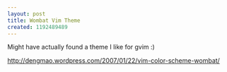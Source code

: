 ```yaml
--- 
layout: post
title: Wombat Vim Theme
created: 1192489489
---
```

Might have actually found a theme I like for gvim :)

<a href="http://dengmao.wordpress.com/2007/01/22/vim-color-scheme-wombat/">http://dengmao.wordpress.com/2007/01/22/vim-color-scheme-wombat/</a>

